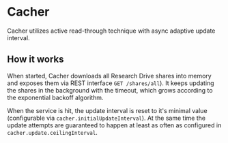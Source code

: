 # Cacher

Cacher utilizes active read-through technique with async adaptive update interval.

## How it works

When started, Cacher downloads all Research Drive shares into memory and exposes them via REST interface `GET /shares/all`). It keeps updating the shares in the background with the timeout, which grows according to the exponential backoff algorithm.

When the service is hit, the update interval is reset to it's minimal value (configurable via `cacher.initialUpdateInterval`).  At the same time the update attempts are guaranteed to happen at least as often as configured in `cacher.update.ceilingInterval`.

  